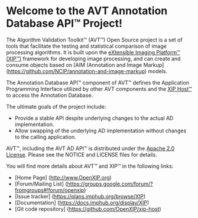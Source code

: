 Welcome to the AVT Annotation Database API&trade; Project!
==========================================================

The Algorithm Validation Toolkit&trade; (AVT&trade;) Open Source project is a set
of tools that facilitate the testing and statistical comparison of image processing
algorithms.  It is built upon the
[eXtensible Imaging Platform&trade; (XIP&trade;)](http://www.OpenXIP.org)
framework for developing image processing, and can create and consume objects based
on [AIM (Annotation and Image Markup] (https://github.com/NCIP/annotation-and-image-markup)
models.  

The Annotation Database API&trade; component of AVT&trade; defines the Application Programming 
Interface utilized by other AVT components and the
[XIP Host&trade;](https://github.com/OpenXIP/xip-host) to access the Annotation Database.  

The ultimate goals of the project include:

* Provide a stable API despite underlying changes to the actual AD implementation.
* Allow swapping of the underlying AD implementation without changes to the calling application.

AVT&trade;, including the AVT AD API&trade; is distributed under the
[Apache 2.0 License](http://opensource.org/licenses/Apache-2.0).
Please see the NOTICE and LICENSE files for details.

You will find more details about AVT&trade; and XIP&trade; in the following links:

*  [Home Page] (http://www.OpenXIP.org)
*  [Forum/Mailing List] (https://groups.google.com/forum/?fromgroups#!forum/openxip)
*  [Issue tracker] (https://plans.imphub.org/browse/XIP)
*  [Documentation] (https://docs.imphub.org/display/XIP)
*  [Git code repository] (https://github.com/OpenXIP/xip-host)
